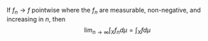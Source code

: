 If $f_n\to f$ pointwise where the $f_n$ are measurable, non-negative, and increasing in $n$, then 
$$
\lim_{ n \to \infty } \int_{X}f_{n} d\mu=\int_{X}fd\mu
$$